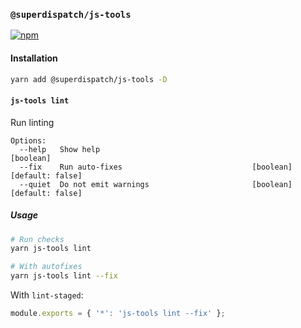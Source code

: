 ### `@superdispatch/js-tools`

[![npm](https://img.shields.io/npm/v/@superdispatch/js-tools)](https://www.npmjs.com/package/@superdispatch/js-tools)

#### Installation

```bash
yarn add @superdispatch/js-tools -D
```

#### `js-tools lint`

Run linting

```
Options:
  --help   Show help                                                   [boolean]
  --fix    Run auto-fixes                             [boolean] [default: false]
  --quiet  Do not emit warnings                       [boolean] [default: false]
```

##### Usage

```bash
# Run checks
yarn js-tools lint

# With autofixes
yarn js-tools lint --fix
```

With `lint-staged`:

```js
module.exports = { '*': 'js-tools lint --fix' };
```
